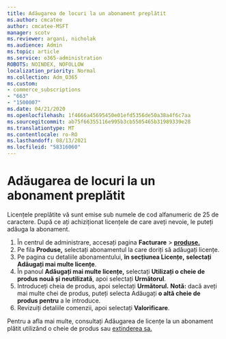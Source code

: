 ```yaml
---
title: Adăugarea de locuri la un abonament preplătit
ms.author: cmcatee
author: cmcatee-MSFT
manager: scotv
ms.reviewer: argani, nicholak
ms.audience: Admin
ms.topic: article
ms.service: o365-administration
ROBOTS: NOINDEX, NOFOLLOW
localization_priority: Normal
ms.collection: Adm_O365
ms.custom:
- commerce_subscriptions
- "663"
- "1500007"
ms.date: 04/21/2020
ms.openlocfilehash: 1f4666a45695450e01efd5356de50a38a4f6c7aa
ms.sourcegitcommit: ab75f66355116e995b3cb5505465b31989339e28
ms.translationtype: MT
ms.contentlocale: ro-RO
ms.lasthandoff: 08/13/2021
ms.locfileid: "58316060"
---
```

# <a name="add-seats-to-a-prepaid-subscription"></a>Adăugarea de locuri la un abonament preplătit

Licențele preplătite vă sunt emise sub numele de cod alfanumeric de 25 de caractere. După ce ați achiziționat licențele de care aveți nevoie, le puteți adăuga la abonament.

1. În centrul de administrare, accesați pagina **Facturare**  >  **[produse.](https://go.microsoft.com/fwlink/p/?linkid=842054)**
2. Pe fila **Produse,** selectați abonamentul la care doriți să adăugați licențe.
3. Pe pagina cu detaliile abonamentului, **în secțiunea Licențe,** **selectați Adăugați mai multe licențe**.
4. În panoul **Adăugați mai multe licențe,** selectați **Utilizați o cheie de produs nouă și neutilizată**, apoi selectați **Următorul**.
5. Introduceți cheia de produs, apoi selectați **Următorul.**
    **Notă:** dacă aveți mai multe chei de produs, puteți selecta Adăugați **o altă cheie de produs pentru** a le introduce.
6. Revizuiți detaliile comenzii, apoi selectați **Valorificare**.

Pentru a afla mai multe, consultați Adăugarea de licențe la un abonament plătit utilizând o cheie de produs sau [extinderea sa.](https://docs.microsoft.com/microsoft-365/commerce/licenses/add-licenses-using-product-key)
